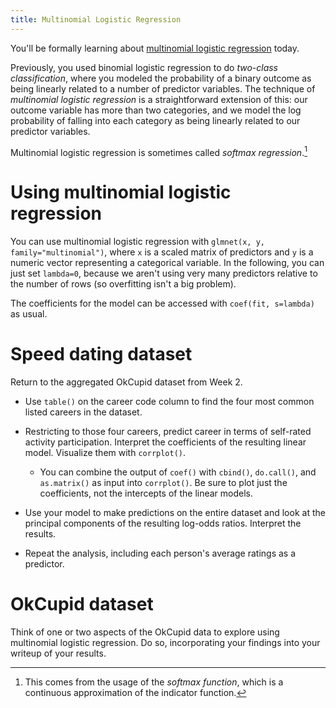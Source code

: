 ```yaml
---
title: Multinomial Logistic Regression
---
```


You'll be formally learning about [multinomial logistic regression](https://en.wikipedia.org/wiki/Multinomial_logistic_regression#As_a_log-linear_model) today.

Previously, you used binomial logistic regression to do *two-class classification*, where you modeled the probability of a binary outcome as being linearly related to a number of predictor variables. The technique of *multinomial logistic regression* is a straightforward extension of this: our outcome variable has more than two categories, and we model the log probability of falling into each category as being linearly related to our predictor variables.

Multinomial logistic regression is sometimes called *softmax regression*.[^softmax]

Using multinomial logistic regression
=====================================

You can use multinomial logistic regression with `glmnet(x, y, family="multinomial")`, where `x` is a scaled matrix of predictors and `y` is a numeric vector representing a categorical variable. In the following, you can just set `lambda=0`, because we aren't using very many predictors relative to the number of rows (so overfitting isn't a big problem).

The coefficients for the model can be accessed with `coef(fit, s=lambda)` as usual.

Speed dating dataset
====================

Return to the aggregated OkCupid dataset from Week 2.

* Use `table()` on the career code column to find the four most common listed careers in the dataset.

* Restricting to those four careers, predict career in terms of self-rated activity participation. Interpret the coefficients of the resulting linear model. Visualize them with `corrplot()`.

	* You can combine the output of `coef()` with `cbind()`, `do.call()`, and `as.matrix()` as input into `corrplot()`. Be sure to plot just the coefficients, not the intercepts of the linear models.

* Use your model to make predictions on the entire dataset and look at the principal components of the resulting log-odds ratios. Interpret the results.

* Repeat the analysis, including each person's average ratings as a predictor.

OkCupid dataset
===============

Think of one or two aspects of the OkCupid data to explore using multinomial logistic regression. Do so, incorporating your findings into your writeup of your results.

[^softmax]: This comes from the usage of the *softmax function*, which is a continuous approximation of the indicator function.